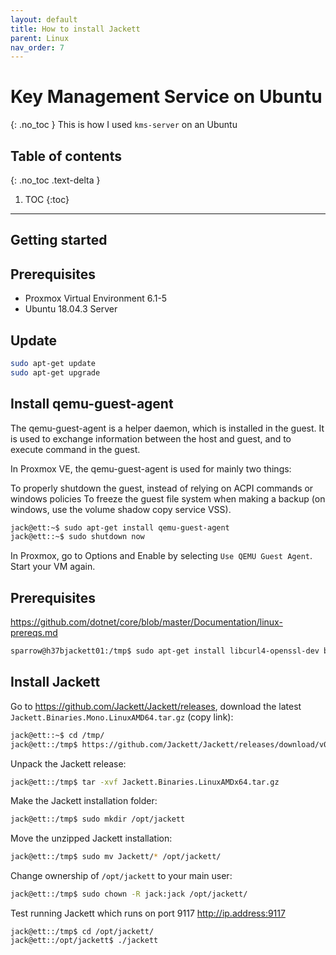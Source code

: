 ```yaml
---
layout: default
title: How to install Jackett
parent: Linux
nav_order: 7
---
```

# Key Management Service on Ubuntu
{: .no_toc }
This is how I used `kms-server` on an Ubuntu 

## Table of contents
{: .no_toc .text-delta }

1. TOC
{:toc}
---
## Getting started


## Prerequisites
* Proxmox Virtual Environment 6.1-5
* Ubuntu 18.04.3 Server


## Update
```bash
sudo apt-get update
sudo apt-get upgrade
```

## Install qemu-guest-agent
The qemu-guest-agent is a helper daemon, which is installed in the guest. It is used to exchange information between the host and guest, and to execute command in the guest.

In Proxmox VE, the qemu-guest-agent is used for mainly two things:

To properly shutdown the guest, instead of relying on ACPI commands or windows policies
To freeze the guest file system when making a backup (on windows, use the volume shadow copy service VSS).

```bash
jack@ett:~$ sudo apt-get install qemu-guest-agent
jack@ett::~$ sudo shutdown now
```
In Proxmox, go to Options and Enable by selecting `Use QEMU Guest Agent`. Start your VM again. 

## Prerequisites
https://github.com/dotnet/core/blob/master/Documentation/linux-prereqs.md
```bash
sparrow@h37bjackett01:/tmp$ sudo apt-get install libcurl4-openssl-dev bzip2 mono-devel
```

## Install Jackett
Go to https://github.com/Jackett/Jackett/releases, download the latest `Jackett.Binaries.Mono.LinuxAMD64.tar.gz` (copy link):
```bash
jack@ett::~$ cd /tmp/
jack@ett::/tmp$ https://github.com/Jackett/Jackett/releases/download/v0.14.365/Jackett.Binaries.LinuxAMDx64.tar.gz
```
Unpack the Jackett release:
```bash
jack@ett::/tmp$ tar -xvf Jackett.Binaries.LinuxAMDx64.tar.gz 
```
Make the Jackett installation folder:
```bash
jack@ett::/tmp$ sudo mkdir /opt/jackett
```
Move the unzipped Jackett installation:
```bash
jack@ett::/tmp$ sudo mv Jackett/* /opt/jackett/
```
Change ownership of `/opt/jackett` to your main user:
```bash
jack@ett::/tmp$ sudo chown -R jack:jack /opt/jackett/
```
Test running Jackett which runs on port 9117 http://ip.address:9117
```
jack@ett::/tmp$ cd /opt/jackett/
jack@ett::/opt/jackett$ ./jackett
```

